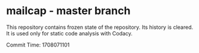 # mailcap - master branch

This repository contains frozen state of the repository.
Its history is cleared. It is used only for static code
analysis with Codacy.

Commit Time: 1708071101
